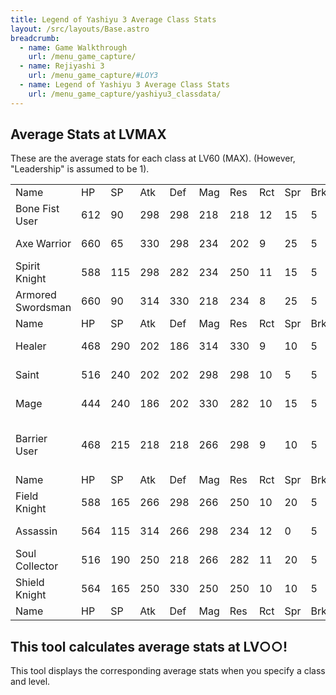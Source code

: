 ```yaml
---
title: Legend of Yashiyu 3 Average Class Stats
layout: /src/layouts/Base.astro
breadcrumb:
  - name: Game Walkthrough
    url: /menu_game_capture/
  - name: Rejiyashi 3
    url: /menu_game_capture/#LOY3
  - name: Legend of Yashiyu 3 Average Class Stats
    url: /menu_game_capture/yashiyu3_classdata/
---
```


## Average Stats at LVMAX

These are the average stats for each class at LV60 (MAX). (However, "Leadership" is assumed to be 1).

|   |   |   |   |   |   |   |   |   |   |   |   |   |   |   |   |   |   |   |   |   |
|---|---|---|---|---|---|---|---|---|---|---|---|---|---|---|---|---|---|---|---|---|
|Name|HP|SP|Atk|Def|Mag|Res|Rct|Spr|Brk|Resist|Equip|Phys|Fire|Light|Dark|Heal|Ail|Supp|Time|Field|
|Bone Fist User|612|90|298|298|218|218|12|15|5||Glove, Armor|10|||||||||
|Axe Warrior|660|65|330|298|234|202|9|25|5|Fire|Axe, Armor|3|5||||||||
|Spirit Knight|588|115|298|282|234|250|11|15|5|Lower|Sword, Armor|5||||||2|2||
|Armored Swordsman|660|90|314|330|218|234|8|25|5||Sword, Armor|7||||||||3|
|Name|HP|SP|Atk|Def|Mag|Res|Rct|Spr|Brk|Resist|Equip|Phys|Fire|Light|Dark|Heal|Ail|Supp|Time|Field|
|Healer|468|290|202|186|314|330|9|10|5||Staff, Robe|||2||10||8|||
|Saint|516|240|202|202|298|298|10|5|5|Light|Staff, Robe|||10||7||3|||
|Mage|444|240|186|202|330|282|10|15|5|Fire|Staff, Robe||10|5|7||3||3|3|
|Barrier User|468|215|218|218|266|298|9|10|5|Fire, Light, Dark, Lower|Glove, Robe|||2|3|3|5|6|6|6|
|Name|HP|SP|Atk|Def|Mag|Res|Rct|Spr|Brk|Resist|Equip|Phys|Fire|Light|Dark|Heal|Ail|Supp|Time|Field|
|Field Knight|588|165|266|298|266|250|10|20|5|Lower|Sword, Armor||7||||||5|10|
|Assassin|564|115|314|266|298|234|12|0|5|Dark|Sword, Armor|5|||10||7||||
|Soul Collector|516|190|250|218|266|282|11|20|5|Light, Dark|Glove, Robe|||4|4|5|||10||
|Shield Knight|564|165|250|330|250|250|10|10|5||Axe, Robe||2|||3|10|10||3|
|Name|HP|SP|Atk|Def|Mag|Res|Rct|Spr|Brk|Resist|Equip|Phys|Fire|Light|Dark|Heal|Ail|Supp|Time|Field|

  

## This tool calculates average stats at LV○○!

This tool displays the corresponding average stats when you specify a class and level.

<!-- TODO: widget -->